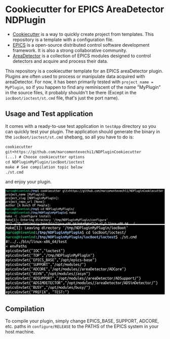 # Cookiecutter for EPICS AreaDetector NDPlugin

- [Cookiecutter](https://cookiecutter.readthedocs.io/en/stable/) is a way to quickly create project from templates. This repository is a template with a configuration file.
- [EPICS](https://epics-controls.org/) is a open-source distributed control software development framework. It is also a strong collaborative community.
- [AreaDetector](https://areadetector.github.io/areaDetector/index.html) is a collection of EPICS modules designed to control detectors and acquire and process their data.

This repository is a cookiecutter template for an EPICS areaDetector plugin. Plugins are often used to process or manipulate data acquired with areaDetector. 
For now, it has been primarily tested with `project_name = MyPlugin`, so if you happen to find any reminiscent of the name "MyPlugin" in the source files, it probably shouldn't 
be there (Except in the `iocBoot/ioctest/st.cmd` file, that's just the port name).

## Usage and Test application

It comes with a ready-to-use test application in `testApp` directory so you can quickly test your plugin. The application should generate the binary in the `iocBoot/ioctest/st.cmd` shebang, so all you have to do is:

```
cookiecutter git+https://github.com/marcomontevechi1/NDPluginCookiecutter
(...) # Choose cookiecutter options
cd NDPluginMyPlugin/iocBoot/ioctest
make # See compilation topic below
./st.cmd
```

and enjoy your plugin.

![example1](documentation/example1.png)
![example2](documentation/example2.png)

## Compilation

To compile your plugin, simply change EPICS_BASE, SUPPORT, ADCORE, etc. paths in `configure/RELEASE` to the PATHS of the EPICS system in your host machine.
